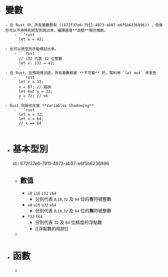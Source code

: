 # 變數
	- 在 Rust 中，所有變數都有 ((672f37e6-7911-4973-ab97-e6f5b6236896)) ，但是你可以不用特別把型別寫出來，編譯器會**自動**幫你推斷。
		- ```rust
		  let x = 42;	
		  ```
	- 也可以將型別手動標記出來。
		- ```rust
		  // i32 代表 32 位整數
		  let x: i32 = 42;
		  ```
	- 在 Rust，在預設情況話，所有變數都是 **不可變** 的，需利用 `let mut` 來宣告
		- ```rust
		  let x = 32;
		  x = 87; // 錯誤
		  let mut y = 32;
		  y = 72; // ok
		  ```
	- Rust 同時也支援 **Variables Shadowing**
		- ```rust
		  let x = 32;
		  let x = 64;
		  // x == 64
		  ```
- # 基本型別
  id:: 672f37e6-7911-4973-ab97-e6f5b6236896
	- ## 數值
		- `i8` `i16` `i32` `i64`
			- 分別代表 `8`,`16`,`32` 及 `64` 位的**有**符號整數
		- `u8` `u16` `u32` `u64`
			- 分別代表 `8`,`16`,`32` 及 `64` 位的**無**符號整數
		- `f32` `f64`
			- 分別代表 `32` 及 `64` 位精度的浮點數
			- [[浮點數的陷阱]]
	-
- # 函數
	-
